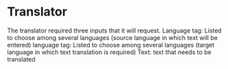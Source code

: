 # Translator
The translator required three inputs that it will request.
Language tag: Listed to choose among several languages (source language in which text will be entered)
language tag: Listed to choose among several languages (target language in which text translation is required)
Text: text that needs to be translated
